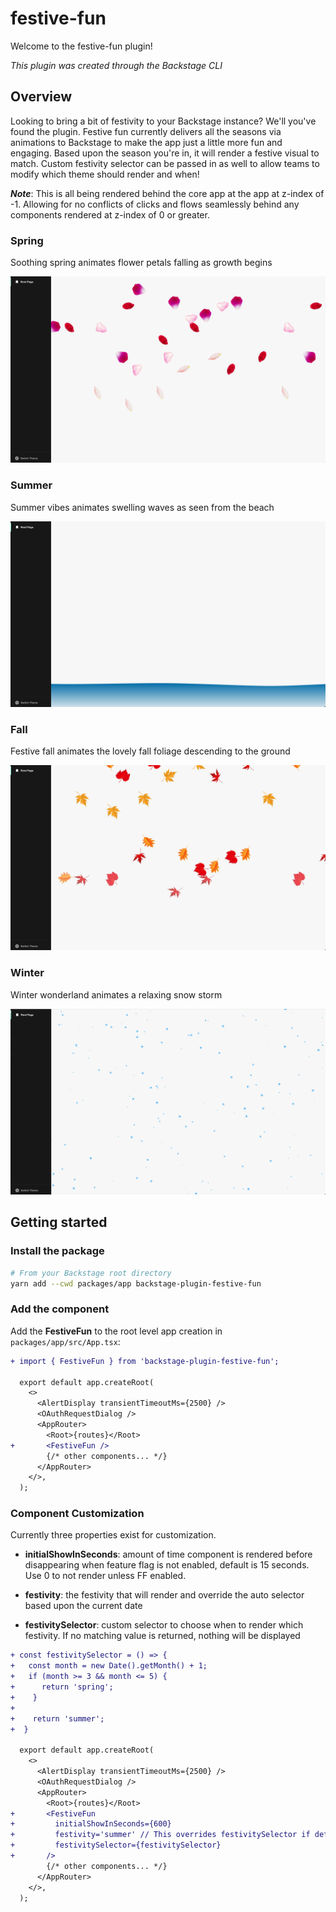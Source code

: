# festive-fun

Welcome to the festive-fun plugin!

_This plugin was created through the Backstage CLI_

## Overview

Looking to bring a bit of festivity to your Backstage instance? We'll you've found the plugin. Festive fun currently delivers all the seasons via animations to Backstage to make the app just a little more fun and engaging. Based upon the season you're in, it will render a festive visual to match. Custom festivity selector can be passed in as well to allow teams to modify which theme should render and when!

**_Note_**: This is all being rendered behind the core app at the app at z-index of -1. Allowing for no conflicts of clicks and flows seamlessly behind any components rendered at z-index of 0 or greater.

### Spring

Soothing spring animates flower petals falling as growth begins

![Spring](./docs/spring.png)

### Summer

Summer vibes animates swelling waves as seen from the beach

![Summer](./docs/summer.png)

### Fall

Festive fall animates the lovely fall foliage descending to the ground

![Fall](./docs/fall.png)

### Winter

Winter wonderland animates a relaxing snow storm

![Winter](./docs/winter.png)

## Getting started

### Install the package

```bash
# From your Backstage root directory
yarn add --cwd packages/app backstage-plugin-festive-fun
```

### Add the component

Add the **FestiveFun** to the root level app creation in `packages/app/src/App.tsx`:

```diff
+ import { FestiveFun } from 'backstage-plugin-festive-fun';

  export default app.createRoot(
    <>
      <AlertDisplay transientTimeoutMs={2500} />
      <OAuthRequestDialog />
      <AppRouter>
        <Root>{routes}</Root>
+       <FestiveFun />
        {/* other components... */}
      </AppRouter>
    </>,
  );
```

### Component Customization

Currently three properties exist for customization.

- **initialShowInSeconds**: amount of time component is rendered before disappearing when feature flag is not enabled, default is 15 seconds. Use 0 to not render unless FF enabled.

- **festivity**: the festivity that will render and override the auto selector based upon the current date

- **festivitySelector**: custom selector to choose when to render which festivity. If no matching value is returned, nothing will be displayed

```diff
+ const festivitySelector = () => {
+   const month = new Date().getMonth() + 1;
+   if (month >= 3 && month <= 5) {
+      return 'spring';
+    }
+
+    return 'summer';
+  }

  export default app.createRoot(
    <>
      <AlertDisplay transientTimeoutMs={2500} />
      <OAuthRequestDialog />
      <AppRouter>
        <Root>{routes}</Root>
+       <FestiveFun
+         initialShowInSeconds={600}
+         festivity='summer' // This overrides festivitySelector if defined
+         festivitySelector={festivitySelector}
+       />
        {/* other components... */}
      </AppRouter>
    </>,
  );
```
